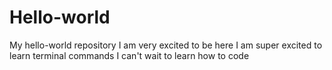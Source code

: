 # Hello-world
My hello-world repository
I am very excited to be here
I am super excited to learn terminal commands
I can't wait to learn how to code
